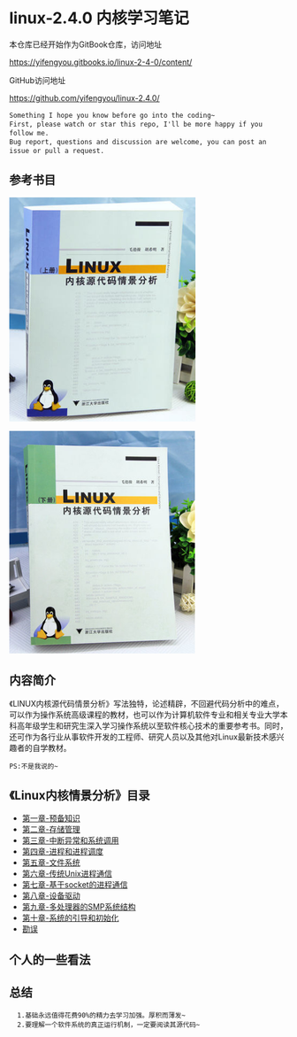 # linux-2.4.0 内核学习笔记

本仓库已经开始作为GitBook仓库，访问地址

<https://yifengyou.gitbooks.io/linux-2-4-0/content/>

GitHub访问地址

<https://github.com/yifengyou/linux-2.4.0/>

```
Something I hope you know before go into the coding~
First, please watch or star this repo, I'll be more happy if you follow me.
Bug report, questions and discussion are welcome, you can post an issue or pull a request.
```

## 参考书目

![1531881440012.png](image/1531881440012.png)

![1531881464848.png](image/1531881464848.png)

## 内容简介

《LINUX内核源代码情景分析》写法独特，论述精辟，不回避代码分析中的难点，可以作为操作系统高级课程的教材，也可以作为计算机软件专业和相关专业大学本科高年级学生和研究生深入学习操作系统以至软件核心技术的重要参考书。同时，还可作为各行业从事软件开发的工程师、研究人员以及其他对Linux最新技术感兴趣者的自学教材。

```PS:不是我说的~```

## 《Linux内核情景分析》目录

* [第一章-预备知识](docs/第一章-预备知识/第一章-预备知识.md)
* [第二章-存储管理](docs/第二章-存储管理/第二章-存储管理.md)
* [第三章-中断异常和系统调用](docs/第三章-中断异常和系统调用/第三章-中断异常和系统调用.md)
* [第四章-进程和进程调度](docs/第四章-进程和进程调度/第四章-进程和进程调度.md)
* [第五章-文件系统](docs/第五章-文件系统/第五章-文件系统.md)
* [第六章-传统Unix进程通信](docs/第六章-传统Unix进程通信/第六章-传统Unix进程通信.md)
* [第七章-基于socket的进程通信](docs/第七章-基于socket的进程通信/第七章-基于socket的进程通信.md)
* [第八章-设备驱动](docs/第八章-设备驱动/第八章-设备驱动.md)
* [第九章-多处理器的SMP系统结构](docs/第九章-多处理器的SMP系统结构/第九章-多处理器的SMP系统结构.md)
* [第十章-系统的引导和初始化](docs/第十章-系统的引导和初始化/第十章-系统的引导和初始化.md)
* [勘误](docs/勘误.md)


## 个人的一些看法

## 总结

```
  1.基础永远值得花费90%的精力去学习加强。厚积而薄发~
  2.要理解一个软件系统的真正运行机制，一定要阅读其源代码~
```
